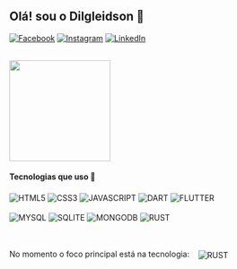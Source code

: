 ## Olá! sou o Dilgleidson 👋

[![Facebook](https://img.shields.io/badge/Facebook-1877F2?style=for-the-badge&logo=facebook&logoColor=white)](https://www.facebook.com/dilgleidson.santos.3)
[![Instagram](https://img.shields.io/badge/Instagram-E4405F?style=for-the-badge&logo=instagram&logoColor=white)](https://www.instagram.com/dilgleidson_)
[![LinkedIn](https://img.shields.io/badge/LinkedIn-0077B5?style=for-the-badge&logo=linkedin&logoColor=white)]()

</br>

<div style="display: inline_block">
  <img height="180px" src="https://github-readme-stats.vercel.app/api?username=Dilgleidson&show_icons=true&theme=radical"/>
  <!-- <img height="180px" src="https://github-readme-stats.vercel.app/api/top-langs/?username=Dilgleidson&layout=compact&theme=radical"/> -->
</div>


#### Tecnologias que uso 🚀

<div style="display: inline_block">
  <img align="center" alt="HTML5" src="https://img.shields.io/badge/HTML5-E34F26?style=for-the-badge&logo=html5&logoColor=white"/>
  <img align="center" alt="CSS3" src="https://img.shields.io/badge/CSS3-1572B6?style=for-the-badge&logo=css3&logoColor=white"/>
  <img align="center" alt="JAVASCRIPT" src="https://img.shields.io/badge/JavaScript-F7DF1E?style=for-the-badge&logo=javascript&logoColor=black"/>
  <img align="center" alt="DART" src="https://img.shields.io/badge/Dart-0175C2?style=for-the-badge&logo=dart&logoColor=white"/>
  <img align="center" alt="FLUTTER" src="https://img.shields.io/badge/Flutter-02569B?style=for-the-badge&logo=flutter&logoColor=white"/></br></br>
  <img align="center" alt="MYSQL" src="https://img.shields.io/badge/MySQL-00000F?style=for-the-badge&logo=mysql&logoColor=white"/>
  <img align="center" alt="SQLITE" src="https://img.shields.io/badge/SQLite-07405E?style=for-the-badge&logo=sqlite&logoColor=white"/>
  <img align="center" alt="MONGODB" src="https://img.shields.io/badge/MongoDB-4EA94B?style=for-the-badge&logo=mongodb&logoColor=white"/>
  <img align="center" alt="RUST" src="https://img.shields.io/badge/Rust-ec3227?style=for-the-badge&logo=rust&logoColor=white"/>
</div></br></br>

<p style="display: inline_block">
  No momento o foco principal está na tecnologia:&#160; &#160;
  <img align="center" alt="RUST" src="https://img.shields.io/badge/Rust-ec3227?style=for-the-badge&logo=rust&logoColor=white"/>
</p>

